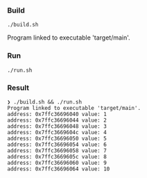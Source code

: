 ### Build

```
./build.sh
```
Program linked to executable 'target/main'.

### Run

```
./run.sh
```

### Result

```
❯ ./build.sh && ./run.sh
Program linked to executable 'target/main'.
address: 0x7ffc36696040 value: 1
address: 0x7ffc36696044 value: 2
address: 0x7ffc36696048 value: 3
address: 0x7ffc3669604c value: 4
address: 0x7ffc36696050 value: 5
address: 0x7ffc36696054 value: 6
address: 0x7ffc36696058 value: 7
address: 0x7ffc3669605c value: 8
address: 0x7ffc36696060 value: 9
address: 0x7ffc36696064 value: 10
```